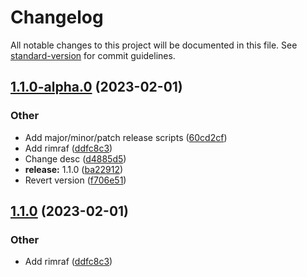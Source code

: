 # Changelog

All notable changes to this project will be documented in this file. See [standard-version](https://github.com/conventional-changelog/standard-version) for commit guidelines.

## [1.1.0-alpha.0](https://github.com/northwang-personal/chatbot-webhook-client/compare/v1.0.1...v1.1.0-alpha.0) (2023-02-01)


### Other

* Add major/minor/patch release scripts ([60cd2cf](https://github.com/northwang-personal/chatbot-webhook-client/commit/60cd2cf2510b854415d2b8363746db886c2b0066))
* Add rimraf ([ddfc8c3](https://github.com/northwang-personal/chatbot-webhook-client/commit/ddfc8c36242d81265d8f73d9e235de42aba5f166))
* Change desc ([d4885d5](https://github.com/northwang-personal/chatbot-webhook-client/commit/d4885d5b1d2c1655b76eebd62023dbd735885403))
* **release:** 1.1.0 ([ba22912](https://github.com/northwang-personal/chatbot-webhook-client/commit/ba22912cbf284825d8357817ceb26d1bc4b0ba93))
* Revert version ([f706e51](https://github.com/northwang-personal/chatbot-webhook-client/commit/f706e51713fd4f8ebf9db0ddb6fb74778eddcd4a))

## [1.1.0](https://github.com/northwang-personal/chatbot-webhook-client/compare/v1.0.1...v1.1.0) (2023-02-01)


### Other

* Add rimraf ([ddfc8c3](https://github.com/northwang-personal/chatbot-webhook-client/commit/ddfc8c36242d81265d8f73d9e235de42aba5f166))
